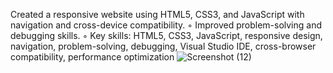  Created a responsive website using HTML5, CSS3, and JavaScript with navigation and cross-device compatibility.
◦ Improved problem-solving and debugging skills.
◦ Key skills: HTML5, CSS3, JavaScript, responsive design, navigation, problem-solving, debugging, Visual Studio
IDE, cross-browser compatibility, performance optimization
![Screenshot (12)](https://github.com/user-attachments/assets/3b2f837d-3e10-4ab3-9b9f-cc4fd44f6216)
